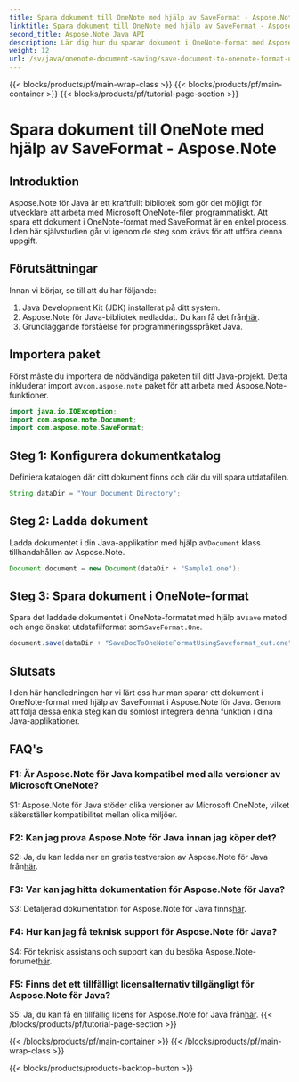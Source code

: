 ```yaml
---
title: Spara dokument till OneNote med hjälp av SaveFormat - Aspose.Note
linktitle: Spara dokument till OneNote med hjälp av SaveFormat - Aspose.Note
second_title: Aspose.Note Java API
description: Lär dig hur du sparar dokument i OneNote-format med Aspose.Note för Java. Följ denna steg-för-steg handledning för sömlös integration i dina Java-applikationer.
weight: 12
url: /sv/java/onenote-document-saving/save-document-to-onenote-format-using-saveformat/
---
```


{{< blocks/products/pf/main-wrap-class >}}
{{< blocks/products/pf/main-container >}}
{{< blocks/products/pf/tutorial-page-section >}}

# Spara dokument till OneNote med hjälp av SaveFormat - Aspose.Note

## Introduktion

Aspose.Note för Java är ett kraftfullt bibliotek som gör det möjligt för utvecklare att arbeta med Microsoft OneNote-filer programmatiskt. Att spara ett dokument i OneNote-format med SaveFormat är en enkel process. I den här självstudien går vi igenom de steg som krävs för att utföra denna uppgift.

## Förutsättningar

Innan vi börjar, se till att du har följande:

1. Java Development Kit (JDK) installerat på ditt system.
2.  Aspose.Note för Java-bibliotek nedladdat. Du kan få det från[här](https://releases.aspose.com/note/java/).
3. Grundläggande förståelse för programmeringsspråket Java.

## Importera paket

 Först måste du importera de nödvändiga paketen till ditt Java-projekt. Detta inkluderar import av`com.aspose.note` paket för att arbeta med Aspose.Note-funktioner.

```java
import java.io.IOException;
import com.aspose.note.Document;
import com.aspose.note.SaveFormat;
```

## Steg 1: Konfigurera dokumentkatalog

Definiera katalogen där ditt dokument finns och där du vill spara utdatafilen.

```java
String dataDir = "Your Document Directory";
```

## Steg 2: Ladda dokument

 Ladda dokumentet i din Java-applikation med hjälp av`Document` klass tillhandahållen av Aspose.Note.

```java
Document document = new Document(dataDir + "Sample1.one");
```

## Steg 3: Spara dokument i OneNote-format

Spara det laddade dokumentet i OneNote-formatet med hjälp av`save` metod och ange önskat utdatafilformat som`SaveFormat.One`.

```java
document.save(dataDir + "SaveDocToOneNoteFormatUsingSaveformat_out.one", SaveFormat.One);
```

## Slutsats

I den här handledningen har vi lärt oss hur man sparar ett dokument i OneNote-format med hjälp av SaveFormat i Aspose.Note för Java. Genom att följa dessa enkla steg kan du sömlöst integrera denna funktion i dina Java-applikationer.

## FAQ's

### F1: Är Aspose.Note för Java kompatibel med alla versioner av Microsoft OneNote?

S1: Aspose.Note för Java stöder olika versioner av Microsoft OneNote, vilket säkerställer kompatibilitet mellan olika miljöer.

### F2: Kan jag prova Aspose.Note för Java innan jag köper det?

 S2: Ja, du kan ladda ner en gratis testversion av Aspose.Note för Java från[här](https://releases.aspose.com/).

### F3: Var kan jag hitta dokumentation för Aspose.Note för Java?

 S3: Detaljerad dokumentation för Aspose.Note för Java finns[här](https://reference.aspose.com/note/java/).

### F4: Hur kan jag få teknisk support för Aspose.Note för Java?

 S4: För teknisk assistans och support kan du besöka Aspose.Note-forumet[här](https://forum.aspose.com/c/note/28).

### F5: Finns det ett tillfälligt licensalternativ tillgängligt för Aspose.Note för Java?

 S5: Ja, du kan få en tillfällig licens för Aspose.Note för Java från[här](https://purchase.aspose.com/temporary-license/).
{{< /blocks/products/pf/tutorial-page-section >}}

{{< /blocks/products/pf/main-container >}}
{{< /blocks/products/pf/main-wrap-class >}}

{{< blocks/products/products-backtop-button >}}
